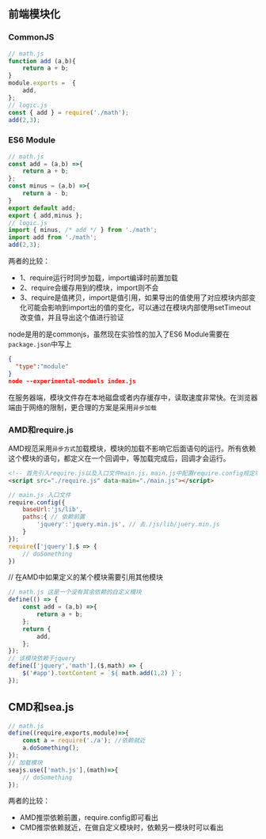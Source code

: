 ## 前端模块化

### CommonJS
```js
// math.js
function add (a,b){
    return a + b;
}
module.exports =  {
    add,
};
// logic.js
const { add } = require('./math');
add(2,3);
```

### ES6 Module
```js
// math.js
const add = (a,b) =>{
    return a + b;
};
const minus = (a,b) =>{
    return a - b;
}
export default add;
export { add,minus };
// logic.js
import { minus, /* add */ } from './math';
import add from './math';
add(2,3);
```

两者的比较：
- 1、require运行时同步加载，import编译时前置加载
- 2、require会缓存用到的模块，import则不会
- 3、require是值拷贝，import是值引用，如果导出的值使用了对应模块内部变化可能会影响到import出的值的变化，可以通过在模块内部使用setTimeout改变值，并且导出这个值进行验证


node是用的是commonjs，虽然现在实验性的加入了ES6 Module需要在`package.json`中写上
```json
{
  "type":"module"
}
node --experimental-moduels index.js
```
在服务器端，模块文件存在本地磁盘或者内存缓存中，读取速度非常快。在浏览器端由于网络的限制，更合理的方案是采用`异步加载`

### AMD和require.js
AMD规范采用`异步方式`加载模块，模块的加载不影响它后面语句的运行。所有依赖这个模块的语句，都定义在一个回调中，等加载完成后，回调才会运行。

```html
<!-- 首先引入require.js以及入口文件main.js，main.js中配置require.config规定项目中用到的基础模块 -->
<script src="./require.js" data-main="./main.js"></script>
```
```js
// main.js 入口文件
require.config({
    baseUrl:'js/lib',
    paths:{ // 依赖前置
        'jquery':'jquery.min.js', // 去./js/lib/juery.min.js
    }
});
require(['jquery'],$ => {
    // doSomething
})

```

// 在AMD中如果定义的某个模块需要引用其他模块
```js
// math.js 这是一个没有其余依赖的自定义模块
define(() => {
    const add = (a,b) =>{
        return a + b;
    };
    return {
        add,
    };
});
// 该模块依赖于jquery
define(['jquery','math'],($,math) => {
    $('#app').textContent = `${ math.add(1,2) }`;
});
```

## CMD和sea.js
```js
// math.js
define((require,exports,module)=>{
    const a = require('./a'); //依赖就近
    a.doSomething();
});
// 加载模块
seajs.use(['math.js'],(math)=>{
    // doSomething
});
```
两者的比较：
- AMD推崇依赖前置，require.config即可看出
- CMD推崇依赖就近，在做自定义模块时，依赖另一模块时可以看出